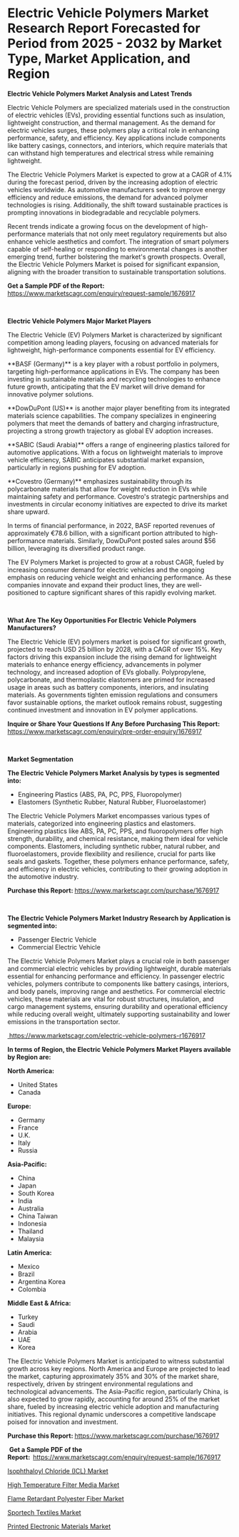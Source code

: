 <p><h1>Electric Vehicle Polymers Market Research Report Forecasted for Period from 2025 -  2032 by Market Type, Market Application, and Region</h1></p><p><strong>Electric Vehicle Polymers Market Analysis and Latest Trends</strong></p>
<p><p>Electric Vehicle Polymers are specialized materials used in the construction of electric vehicles (EVs), providing essential functions such as insulation, lightweight construction, and thermal management. As the demand for electric vehicles surges, these polymers play a critical role in enhancing performance, safety, and efficiency. Key applications include components like battery casings, connectors, and interiors, which require materials that can withstand high temperatures and electrical stress while remaining lightweight.</p><p>The Electric Vehicle Polymers Market is expected to grow at a CAGR of 4.1% during the forecast period, driven by the increasing adoption of electric vehicles worldwide. As automotive manufacturers seek to improve energy efficiency and reduce emissions, the demand for advanced polymer technologies is rising. Additionally, the shift toward sustainable practices is prompting innovations in biodegradable and recyclable polymers.</p><p>Recent trends indicate a growing focus on the development of high-performance materials that not only meet regulatory requirements but also enhance vehicle aesthetics and comfort. The integration of smart polymers capable of self-healing or responding to environmental changes is another emerging trend, further bolstering the market's growth prospects. Overall, the Electric Vehicle Polymers Market is poised for significant expansion, aligning with the broader transition to sustainable transportation solutions.</p></p>
<p><strong>Get a Sample PDF of the Report:&nbsp;</strong> <a href="https://www.marketscagr.com/enquiry/request-sample/1676917?utm_campaign=2265&utm_medium=2&utm_source=Github&utm_content=ia&utm_term=30012025&utm_id=electric-vehicle-polymers">https://www.marketscagr.com/enquiry/request-sample/1676917</a></p>
<p>&nbsp;</p>
<p><strong>Electric Vehicle Polymers Major Market Players</strong></p>
<p><p>The Electric Vehicle (EV) Polymers Market is characterized by significant competition among leading players, focusing on advanced materials for lightweight, high-performance components essential for EV efficiency.</p><p>**BASF (Germany)** is a key player with a robust portfolio in polymers, targeting high-performance applications in EVs. The company has been investing in sustainable materials and recycling technologies to enhance future growth, anticipating that the EV market will drive demand for innovative polymer solutions.</p><p>**DowDuPont (US)** is another major player benefiting from its integrated materials science capabilities. The company specializes in engineering polymers that meet the demands of battery and charging infrastructure, projecting a strong growth trajectory as global EV adoption increases.</p><p>**SABIC (Saudi Arabia)** offers a range of engineering plastics tailored for automotive applications. With a focus on lightweight materials to improve vehicle efficiency, SABIC anticipates substantial market expansion, particularly in regions pushing for EV adoption.</p><p>**Covestro (Germany)** emphasizes sustainability through its polycarbonate materials that allow for weight reduction in EVs while maintaining safety and performance. Covestro's strategic partnerships and investments in circular economy initiatives are expected to drive its market share upward.</p><p>In terms of financial performance, in 2022, BASF reported revenues of approximately €78.6 billion, with a significant portion attributed to high-performance materials. Similarly, DowDuPont posted sales around $56 billion, leveraging its diversified product range.</p><p>The EV Polymers Market is projected to grow at a robust CAGR, fueled by increasing consumer demand for electric vehicles and the ongoing emphasis on reducing vehicle weight and enhancing performance. As these companies innovate and expand their product lines, they are well-positioned to capture significant shares of this rapidly evolving market.</p></p>
<p>&nbsp;</p>
<p><strong>What Are The Key Opportunities For Electric Vehicle Polymers Manufacturers?</strong></p>
<p><p>The Electric Vehicle (EV) polymers market is poised for significant growth, projected to reach USD 25 billion by 2028, with a CAGR of over 15%. Key factors driving this expansion include the rising demand for lightweight materials to enhance energy efficiency, advancements in polymer technology, and increased adoption of EVs globally. Polypropylene, polycarbonate, and thermoplastic elastomers are primed for increased usage in areas such as battery components, interiors, and insulating materials. As governments tighten emission regulations and consumers favor sustainable options, the market outlook remains robust, suggesting continued investment and innovation in EV polymer applications.</p></p>
<p><strong>Inquire or Share Your Questions If Any Before Purchasing This Report:</strong> <a href="https://www.marketscagr.com/enquiry/pre-order-enquiry/1676917?utm_campaign=2265&utm_medium=2&utm_source=Github&utm_content=ia&utm_term=30012025&utm_id=electric-vehicle-polymers">https://www.marketscagr.com/enquiry/pre-order-enquiry/1676917</a></p>
<p>&nbsp;</p>
<p><strong>Market Segmentation</strong></p>
<p><strong>The Electric Vehicle Polymers Market Analysis by types is segmented into:</strong></p>
<p><ul><li>Engineering Plastics (ABS, PA, PC, PPS, Fluoropolymer)</li><li>Elastomers (Synthetic Rubber, Natural Rubber, Fluoroelastomer)</li></ul></p>
<p><p>The Electric Vehicle Polymers Market encompasses various types of materials, categorized into engineering plastics and elastomers. Engineering plastics like ABS, PA, PC, PPS, and fluoropolymers offer high strength, durability, and chemical resistance, making them ideal for vehicle components. Elastomers, including synthetic rubber, natural rubber, and fluoroelastomers, provide flexibility and resilience, crucial for parts like seals and gaskets. Together, these polymers enhance performance, safety, and efficiency in electric vehicles, contributing to their growing adoption in the automotive industry.</p></p>
<p><strong>Purchase this Report:&nbsp;</strong><a href="https://www.marketscagr.com/purchase/1676917?utm_campaign=2265&utm_medium=2&utm_source=Github&utm_content=ia&utm_term=30012025&utm_id=electric-vehicle-polymers">https://www.marketscagr.com/purchase/1676917</a></p>
<p>&nbsp;</p>
<p><strong>The Electric Vehicle Polymers Market Industry Research by Application is segmented into:</strong></p>
<p><ul><li>Passenger Electric Vehicle</li><li>Commercial Electric Vehicle</li></ul></p>
<p><p>The Electric Vehicle Polymers Market plays a crucial role in both passenger and commercial electric vehicles by providing lightweight, durable materials essential for enhancing performance and efficiency. In passenger electric vehicles, polymers contribute to components like battery casings, interiors, and body panels, improving range and aesthetics. For commercial electric vehicles, these materials are vital for robust structures, insulation, and cargo management systems, ensuring durability and operational efficiency while reducing overall weight, ultimately supporting sustainability and lower emissions in the transportation sector.</p></p>
<p><a href="https://www.marketscagr.com/electric-vehicle-polymers-r1676917?utm_campaign=2265&utm_medium=2&utm_source=Github&utm_content=ia&utm_term=30012025&utm_id=electric-vehicle-polymers">&nbsp;https://www.marketscagr.com/electric-vehicle-polymers-r1676917</a></p>
<p><strong>In terms of Region, the Electric Vehicle Polymers Market Players available by Region are:</strong></p>
<p>
    <p> <strong> North America: </strong>
        <ul>
            <li>United States</li>
            <li>Canada</li>
        </ul>
        </p> 
    <p> <strong> Europe: </strong>
        <ul>
            <li>Germany</li>
            <li>France</li>
            <li>U.K.</li>
            <li>Italy</li>
            <li>Russia</li>
        </ul>
        </p> 
    <p> <strong> Asia-Pacific: </strong>
        <ul>
            <li>China</li>
            <li>Japan</li>
            <li>South Korea</li>
            <li>India</li>
            <li>Australia</li>
            <li>China Taiwan</li>
            <li>Indonesia</li>
            <li>Thailand</li>
            <li>Malaysia</li>
        </ul>
        </p> 
    <p> <strong> Latin America: </strong>
        <ul>
            <li>Mexico</li>
            <li>Brazil</li>
            <li>Argentina Korea</li>
            <li>Colombia</li>
        </ul>
        </p> 
    <p> <strong> Middle East & Africa: </strong>
        <ul>
            <li>Turkey</li>
            <li>Saudi</li>
            <li>Arabia</li>
            <li>UAE</li>
            <li>Korea</li>
        </ul>
    </p>
    </p>
<p><p>The Electric Vehicle Polymers Market is anticipated to witness substantial growth across key regions. North America and Europe are projected to lead the market, capturing approximately 35% and 30% of the market share, respectively, driven by stringent environmental regulations and technological advancements. The Asia-Pacific region, particularly China, is also expected to grow rapidly, accounting for around 25% of the market share, fueled by increasing electric vehicle adoption and manufacturing initiatives. This regional dynamic underscores a competitive landscape poised for innovation and investment.</p></p>
<p><strong>Purchase this Report: </strong><a href="https://www.marketscagr.com/purchase/1676917?utm_campaign=2265&utm_medium=2&utm_source=Github&utm_content=ia&utm_term=30012025&utm_id=electric-vehicle-polymers">https://www.marketscagr.com/purchase/1676917</a></p>
<p>&nbsp;<strong>Get a Sample PDF of the Report:&nbsp;&nbsp;</strong><a href="https://www.marketscagr.com/enquiry/request-sample/1676917?utm_campaign=2265&utm_medium=2&utm_source=Github&utm_content=ia&utm_term=30012025&utm_id=electric-vehicle-polymers">https://www.marketscagr.com/enquiry/request-sample/1676917</a></p>
<p><strong></strong></p>
<p><p><a href="https://www.linkedin.com/pulse/market-growth-revenue-projections-isophthaloyl-chloride-juklf?utm_campaign=2265&utm_medium=2&utm_source=Github&utm_content=ia&utm_term=30012025&utm_id=electric-vehicle-polymers">Isophthaloyl Chloride (ICL) Market</a></p><p><a href="https://github.com/sawrovpipolo/Market-Research-Report-List-1/blob/main/high-temperature-filter-media-market.md?utm_campaign=2265&utm_medium=2&utm_source=Github&utm_content=ia&utm_term=30012025&utm_id=electric-vehicle-polymers">High Temperature Filter Media Market</a></p><p><a href="https://github.com/yoshih12/Market-Research-Report-List-4/blob/main/flame-retardant-polyester-fiber-market.md?utm_campaign=2265&utm_medium=2&utm_source=Github&utm_content=ia&utm_term=30012025&utm_id=electric-vehicle-polymers">Flame Retardant Polyester Fiber Market</a></p><p><a href="https://www.linkedin.com/pulse/sportech-textiles-sector-surge-57-growth-roadmap-2032-reaqmarket-inq1f?utm_campaign=2265&utm_medium=2&utm_source=Github&utm_content=ia&utm_term=30012025&utm_id=electric-vehicle-polymers">Sportech Textiles Market</a></p><p><a href="https://www.linkedin.com/pulse/printed-electronic-materials-market-analysis-report-tu8gc?utm_campaign=2265&utm_medium=2&utm_source=Github&utm_content=ia&utm_term=30012025&utm_id=electric-vehicle-polymers">Printed Electronic Materials Market</a></p></p>